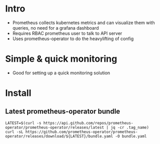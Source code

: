 # Intro
* Prometheus collects kubernetes metrics and can visualize them with queries, no need for a grafana dashboard
* Requires RBAC prometheus user to talk to API server
* Uses prometheus-operator to do the heavylifting of config

# Simple & quick monitoring
* Good for setting up a quick monitoring solution

# Install

## Latest prometheus-operator bundle
```
LATEST=$(curl -s https://api.github.com/repos/prometheus-operator/prometheus-operator/releases/latest | jq -cr .tag_name)
curl -sL https://github.com/prometheus-operator/prometheus-operator/releases/download/${LATEST}/bundle.yaml -O bundle.yaml
```
